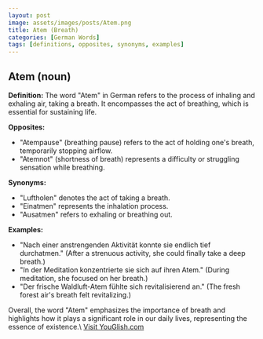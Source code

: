 ```yaml
---
layout: post
image: assets/images/posts/Atem.png
title: Atem (Breath)
categories: [German Words]
tags: [definitions, opposites, synonyms, examples]
---
```


Atem (noun)
---

**Definition:**
The word "Atem" in German refers to the process of inhaling and exhaling air, taking a breath. It encompasses the act of breathing, which is essential for sustaining life. 

**Opposites:**
- "Atempause" (breathing pause) refers to the act of holding one's breath, temporarily stopping airflow.
- "Atemnot" (shortness of breath) represents a difficulty or struggling sensation while breathing.

**Synonyms:**
- "Luftholen" denotes the act of taking a breath.
- "Einatmen" represents the inhalation process.
- "Ausatmen" refers to exhaling or breathing out.

**Examples:**
- "Nach einer anstrengenden Aktivität konnte sie endlich tief durchatmen." (After a strenuous activity, she could finally take a deep breath.)
- "In der Meditation konzentrierte sie sich auf ihren Atem." (During meditation, she focused on her breath.)
- "Der frische Waldluft-Atem fühlte sich revitalisierend an." (The fresh forest air's breath felt revitalizing.)

Overall, the word "Atem" emphasizes the importance of breath and highlights how it plays a significant role in our daily lives, representing the essence of existence.\ <a id="yg-widget-0" class="youglish-widget" data-query="Atem" data-lang="german" data-components="8412" data-auto-start="0" data-bkg-color="theme_light" data-title="How%20to%20pronounce%20Atem%20in%20German"  rel="nofollow" href="https://youglish.com">Visit YouGlish.com</a><script async src="https://youglish.com/public/emb/widget.js" charset="utf-8"></script>